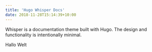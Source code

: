 ```yaml
---
title: 'Hugo Whisper Docs'
date: 2018-11-28T15:14:39+10:00
---
```


Whisper is a documentation theme built with Hugo. The design and functionality is intentionally minimal. 

Hallo Welt
